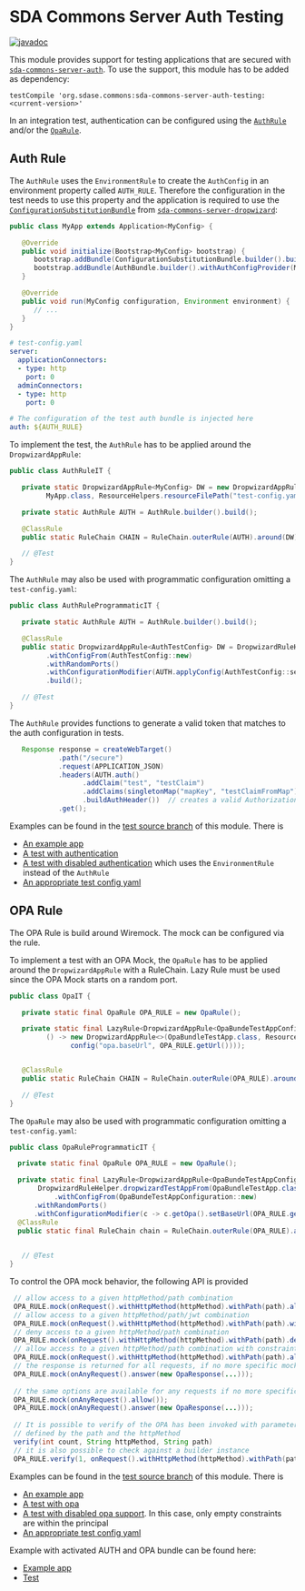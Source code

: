 # SDA Commons Server Auth Testing

[![javadoc](https://javadoc.io/badge2/org.sdase.commons/sda-commons-server-auth-testing/javadoc.svg)](https://javadoc.io/doc/org.sdase.commons/sda-commons-server-auth-testing)

This module provides support for testing applications that are secured with 
[`sda-commons-server-auth`](../sda-commons-server-auth/README.md). To use the support, this module has to be added as
dependency:

```
testCompile 'org.sdase.commons:sda-commons-server-auth-testing:<current-version>'
```

In an integration test, authentication can be configured using the 
[`AuthRule`](./src/main/java/org/sdase/commons/server/auth/testing/AuthRule.java) and/or the [`OpaRule`](./src/main/java/org/sdase/commons/server/opa/testing/OpaRule.java).

## Auth Rule
The `AuthRule` uses the `EnvironmentRule` to create the `AuthConfig` in an environment property called `AUTH_RULE`.
Therefore the configuration in the test needs to use this property and the application is required to use the 
[`ConfigurationSubstitutionBundle`](../sda-commons-server-dropwizard/src/main/java/org/sdase/commons/server/dropwizard/bundles/ConfigurationSubstitutionBundle.java)
from [`sda-commons-server-dropwizard`](../sda-commons-server-dropwizard/README.md):

```java
public class MyApp extends Application<MyConfig> {

   @Override
   public void initialize(Bootstrap<MyConfig> bootstrap) {
      bootstrap.addBundle(ConfigurationSubstitutionBundle.builder().build());
      bootstrap.addBundle(AuthBundle.builder().withAuthConfigProvider(MyConfig::getAuth).build());
   }

   @Override
   public void run(MyConfig configuration, Environment environment) {
      // ...
   }
}
```

```yaml
# test-config.yaml
server:
  applicationConnectors:
  - type: http
    port: 0
  adminConnectors:
  - type: http
    port: 0

# The configuration of the test auth bundle is injected here
auth: ${AUTH_RULE}
```

To implement the test, the `AuthRule` has to be applied around the `DropwizardAppRule`:

```java
public class AuthRuleIT {

   private static DropwizardAppRule<MyConfig> DW = new DropwizardAppRule<>(
         MyApp.class, ResourceHelpers.resourceFilePath("test-config.yaml"));

   private static AuthRule AUTH = AuthRule.builder().build();

   @ClassRule
   public static RuleChain CHAIN = RuleChain.outerRule(AUTH).around(DW);

   // @Test
}
```

The `AuthRule` may also be used with programmatic configuration omitting a `test-config.yaml`:

```java
public class AuthRuleProgrammaticIT {

   private static AuthRule AUTH = AuthRule.builder().build();

   @ClassRule
   public static DropwizardAppRule<AuthTestConfig> DW = DropwizardRuleHelper.dropwizardTestAppFrom(AuthTestApp.class)
         .withConfigFrom(AuthTestConfig::new)
         .withRandomPorts()
         .withConfigurationModifier(AUTH.applyConfig(AuthTestConfig::setAuth))
         .build();

   // @Test
}
```

The `AuthRule` provides functions to generate a valid token that matches to the auth configuration in tests.
```java
   Response response = createWebTarget()
            .path("/secure")
            .request(APPLICATION_JSON)
            .headers(AUTH.auth()   
                  .addClaim("test", "testClaim")
                  .addClaims(singletonMap("mapKey", "testClaimFromMap"))
                  .buildAuthHeader())  // creates a valid Authorization header with a valid JWT 
            .get();
```

Examples can be found in the [test source branch](./src/test) of this module. There is

- [An example app](./src/test/java/org/sdase/commons/server/auth/testing/test/AuthTestApp.java)  
- [A test with authentication](./src/test/java/org/sdase/commons/server/auth/testing/AuthRuleIT.java)  
- [A test with disabled authentication](./src/test/java/org/sdase/commons/server/auth/testing/AuthDisabledIT.java)
  which uses the `EnvironmentRule` instead of the `AuthRule`
- [An appropriate test config yaml](./src/test/resources/test-config.yaml)

## OPA Rule

The OPA Rule is build around Wiremock. The mock can be configured via the rule.

To implement a test with an OPA Mock, the `OpaRule` has to be applied around the `DropwizardAppRule` with a RuleChain. Lazy Rule must be used since the OPA Mock starts on a random port. 

```java
public class OpaIT {

   private static final OpaRule OPA_RULE = new OpaRule();

   private static final LazyRule<DropwizardAppRule<OpaBundeTestAppConfiguration>> DW = new LazyRule<>(
         () -> new DropwizardAppRule<>(OpaBundleTestApp.class, ResourceHelpers.resourceFilePath("test-opa-config.yaml"),
               config("opa.baseUrl", OPA_RULE.getUrl())));


   @ClassRule
   public static RuleChain CHAIN = RuleChain.outerRule(OPA_RULE).around(DW);

   // @Test
}
```

The `OpaRule` may also be used with programmatic configuration omitting a `test-config.yaml`:

```java
public class OpaRuleProgrammaticIT {

  private static final OpaRule OPA_RULE = new OpaRule();

  private static final LazyRule<DropwizardAppRule<OpaBundeTestAppConfiguration>> DW = new LazyRule<>( () ->
       DropwizardRuleHelper.dropwizardTestAppFrom(OpaBundleTestApp.class)
           .withConfigFrom(OpaBundeTestAppConfiguration::new)
      .withRandomPorts()
      .withConfigurationModifier(c -> c.getOpa().setBaseUrl(OPA_RULE.getUrl())).build());
  @ClassRule
  public static final RuleChain chain = RuleChain.outerRule(OPA_RULE).around(DW);
         

   // @Test
}
```

To control the OPA mock behavior, the following API is provided
```java
 // allow access to a given httpMethod/path combination
 OPA_RULE.mock(onRequest().withHttpMethod(httpMethod).withPath(path).allow());
 // allow access to a given httpMethod/path/jwt combination
 OPA_RULE.mock(onRequest().withHttpMethod(httpMethod).withPath(path).withJwt(jwt).allow());
 // deny access to a given httpMethod/path combination
 OPA_RULE.mock(onRequest().withHttpMethod(httpMethod).withPath(path).deny());
 // allow access to a given httpMethod/path combination with constraint
 OPA_RULE.mock(onRequest().withHttpMethod(httpMethod).withPath(path).allow().withConstraint(new ConstraintModel(...)));
 // the response is returned for all requests, if no more specific mock is configured
 OPA_RULE.mock(onAnyRequest().answer(new OpaResponse(...)));
 
 // the same options are available for any requests if no more specific mock is configured
 OPA_RULE.mock(onAnyRequest().allow());
 OPA_RULE.mock(onAnyRequest().answer(new OpaResponse(...)));
 
 // It is possible to verify of the OPA has been invoked with parameters for the resource 
 // defined by the path and the httpMethod
 verify(int count, String httpMethod, String path)
 // it is also possible to check against a builder instance
 OPA_RULE.verify(1, onRequest().withHttpMethod(httpMethod).withPath(path).withJwt(jwt));
```

Examples can be found in the [test source branch](./src/test) of this module. There is

- [An example app](./src/test/java/org/sdase/commons/server/opa/testing/test/OpaBundleTestApp.java)  
- [A test with opa](./src/test/java/org/sdase/commons/server/opa/testing/OpaIT.java)  
- [A test with disabled opa support](./src/test/java/org/sdase/commons/server/opa/testing/OpaDisabledIT.java). In this case, only empty constraints are within the principal
- [An appropriate test config yaml](./src/test/resources/test-opa-config.yaml)

Example with activated AUTH and OPA bundle can be found here:
- [Example app](./src/test/java/org/sdase/commons/server/opa/testing/test/AuthAndOpaBundleTestApp.java)
- [Test](./src/test/java/org/sdase/commons/server/opa/testing/AuthAndOpaIT.java)
